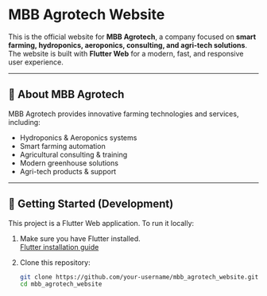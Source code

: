 # MBB Agrotech Website

This is the official website for **MBB Agrotech**, a company focused on **smart farming, hydroponics, aeroponics, consulting, and agri-tech solutions**.  
The website is built with **Flutter Web** for a modern, fast, and responsive user experience.

---

## 🌱 About MBB Agrotech
MBB Agrotech provides innovative farming technologies and services, including:
- Hydroponics & Aeroponics systems
- Smart farming automation
- Agricultural consulting & training
- Modern greenhouse solutions
- Agri-tech products & support

---

## 🚀 Getting Started (Development)

This project is a Flutter Web application. To run it locally:

1. Make sure you have Flutter installed.  
   [Flutter installation guide](https://docs.flutter.dev/get-started/install)

2. Clone this repository:
   ```bash
   git clone https://github.com/your-username/mbb_agrotech_website.git
   cd mbb_agrotech_website

